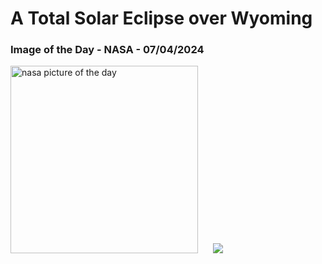 # A Total Solar Eclipse over Wyoming
### Image of the Day - NASA - 07/04/2024
<img src="https://apod.nasa.gov/apod/image/2404/EclipseWyoming_Cooper_960.jpg" alt="nasa picture of the day" width="300"/>&nbsp; &nbsp; &nbsp; <img src="https://github-readme-streak-stats.herokuapp.com/?user=tempo-riz&theme=dracula" >



  
